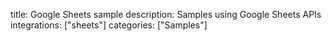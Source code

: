 title: Google Sheets sample
description: Samples using Google Sheets APIs
integrations: ["sheets"]
categories: ["Samples"]
